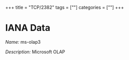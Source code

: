 +++
title = "TCP/2382"
tags = [""]
categories = [""]
+++

# IANA Data

_Name:_ ms-olap3

_Description:_ Microsoft OLAP

